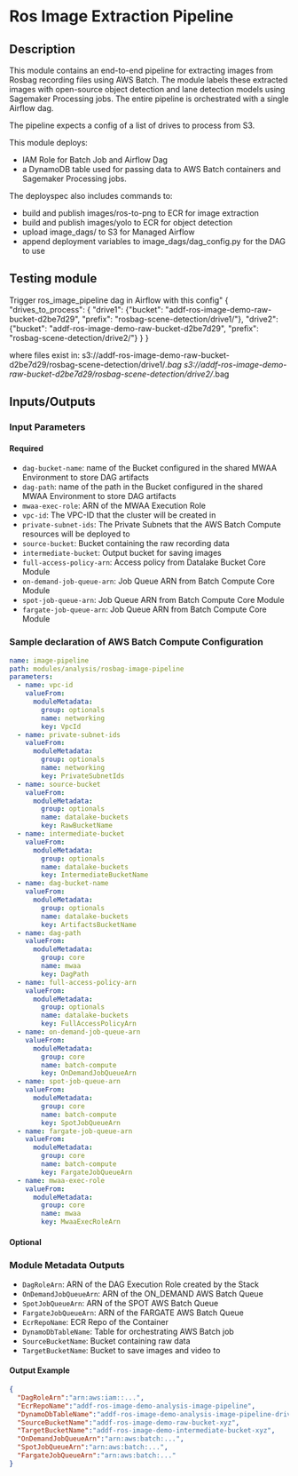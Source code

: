 # Ros Image Extraction Pipeline

## Description

This module contains an end-to-end pipeline for extracting images from Rosbag recording files using AWS Batch.
The module labels these extracted images with open-source object detection and lane detection models
using Sagemaker Processing jobs. The entire pipeline is orchestrated with a single Airflow dag.

The pipeline expects a config of a list of drives to process from S3.

This module deploys:

- IAM Role for Batch Job and Airflow Dag
- a DynamoDB table used for passing data to AWS Batch containers and Sagemaker Processing jobs.

The deployspec also includes commands to:
- build and publish images/ros-to-png to ECR for image extraction
- build and publish images/yolo to ECR for object detection
- upload image_dags/ to S3 for Managed Airflow
- append deployment variables to image_dags/dag_config.py for the DAG to use


## Testing module

Trigger ros_image_pipeline dag in Airflow with this config"
{
    "drives_to_process": {
        "drive1": {"bucket": "addf-ros-image-demo-raw-bucket-d2be7d29", "prefix": "rosbag-scene-detection/drive1/"},
        "drive2": {"bucket": "addf-ros-image-demo-raw-bucket-d2be7d29", "prefix": "rosbag-scene-detection/drive2/"}
    }
}

where files exist in:
    s3://addf-ros-image-demo-raw-bucket-d2be7d29/rosbag-scene-detection/drive1/*.bag
    s3://addf-ros-image-demo-raw-bucket-d2be7d29/rosbag-scene-detection/drive2/*.bag
    
## Inputs/Outputs

### Input Parameters

#### Required


- `dag-bucket-name`: name of the Bucket configured in the shared MWAA Environment to store DAG artifacts
- `dag-path`: name of the path in the Bucket configured in the shared MWAA Environment to store DAG artifacts
- `mwaa-exec-role`: ARN of the MWAA Execution Role
- `vpc-id`: The VPC-ID that the cluster will be created in
- `private-subnet-ids`: The Private Subnets that the AWS Batch Compute resources will be deployed to
- `source-bucket`: Bucket containing the raw recording data
- `intermediate-bucket`: Output bucket for saving images
- `full-access-policy-arn`: Access policy from Datalake Bucket Core Module
- `on-demand-job-queue-arn`: Job Queue ARN from Batch Compute Core Module
- `spot-job-queue-arn`: Job Queue ARN from Batch Compute Core Module
- `fargate-job-queue-arn`: Job Queue ARN from Batch Compute Core Module
    
### Sample declaration of AWS Batch Compute Configuration

```yaml
name: image-pipeline
path: modules/analysis/rosbag-image-pipeline
parameters:
  - name: vpc-id
    valueFrom:
      moduleMetadata:
        group: optionals
        name: networking
        key: VpcId
  - name: private-subnet-ids
    valueFrom:
      moduleMetadata:
        group: optionals
        name: networking
        key: PrivateSubnetIds
  - name: source-bucket
    valueFrom:
      moduleMetadata:
        group: optionals
        name: datalake-buckets
        key: RawBucketName
  - name: intermediate-bucket
    valueFrom:
      moduleMetadata:
        group: optionals
        name: datalake-buckets
        key: IntermediateBucketName
  - name: dag-bucket-name
    valueFrom:
      moduleMetadata:
        group: optionals
        name: datalake-buckets
        key: ArtifactsBucketName
  - name: dag-path
    valueFrom:
      moduleMetadata:
        group: core
        name: mwaa
        key: DagPath
  - name: full-access-policy-arn
    valueFrom:
      moduleMetadata:
        group: optionals
        name: datalake-buckets
        key: FullAccessPolicyArn
  - name: on-demand-job-queue-arn
    valueFrom:
      moduleMetadata:
        group: core
        name: batch-compute
        key: OnDemandJobQueueArn
  - name: spot-job-queue-arn
    valueFrom:
      moduleMetadata:
        group: core
        name: batch-compute
        key: SpotJobQueueArn
  - name: fargate-job-queue-arn
    valueFrom:
      moduleMetadata:
        group: core
        name: batch-compute
        key: FargateJobQueueArn
  - name: mwaa-exec-role
    valueFrom:
      moduleMetadata:
        group: core
        name: mwaa
        key: MwaaExecRoleArn

```

#### Optional

### Module Metadata Outputs

- `DagRoleArn`: ARN of the DAG Execution Role created by the Stack
- `OnDemandJobQueueArn`: ARN of the ON_DEMAND AWS Batch Queue
- `SpotJobQueueArn`: ARN of the SPOT AWS Batch Queue
- `FargateJobQueueArn`: ARN of the FARGATE AWS Batch Queue
- `EcrRepoName`: ECR Repo of the Container
- `DynamoDbTableName`: Table for orchestrating AWS Batch job
- `SourceBucketName`: Bucket containing raw data
- `TargetBucketName`: Bucket to save images and video to

            
#### Output Example

```json
{
  "DagRoleArn":"arn:aws:iam::...",
  "EcrRepoName":"addf-ros-image-demo-analysis-image-pipeline",
  "DynamoDbTableName":"addf-ros-image-demo-analysis-image-pipeline-drive-tracking",
  "SourceBucketName":"addf-ros-image-demo-raw-bucket-xyz",
  "TargetBucketName":"addf-ros-image-demo-intermediate-bucket-xyz",
  "OnDemandJobQueueArn":"arn:aws:batch:...",
  "SpotJobQueueArn":"arn:aws:batch:...",
  "FargateJobQueueArn":"arn:aws:batch:..."
}
```
